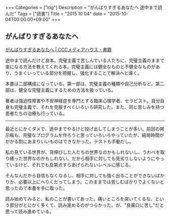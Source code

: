 +++
Categories = ["log"]
Description = "がんばりすぎるあなたへ 途中まで読んだ"
Tags = ["読書"]
Title = "2015 10 04"
date = "2015-10-04T00:00:00+09:00"
+++

## がんばりすぎるあなたへ
[がんばりすぎるあなたへ | CCCメディアハウス - 書籍](http://books.cccmh.co.jp/list/detail/1227/)

途中まで読んだけど良本。完璧主義で苦しんでいる人たちに、完璧主義のままで楽になる方法を教えてくれる本。完璧主義には健全なものと不健全なものがあり、うまくいっている部分を把握し、強化することで解決へと導く。

本書は二部構成になっている。第一部は、完璧主義の種類や自己分析など。第二部は、健全な完璧主義にするための方法を扱っている。

著者は強迫性障害や不安神経症を専門とする臨床心理学者、セラピスト。自分自身も完璧主義で、それを克服すべくいろいろ研究した。また、同じ苦しみを持つ患者たちの治療も行っている。

----

最近とにかくダメで、途中までやるけど投げ出してしまうことが多い。前回の掲示板も、完璧なプログラムを作ろうと思っていろいろやっていたが、結局時間がかかる割にあまりいいものはできなかった。テストも手動だし。

私の見ている世界が、背伸びした人たちの世界なのかもしれないし、うわべを取り繕った世界なのかもしれない。だから相手に対しても見劣りしないようにやっているけど、それでも及第点すらあげられないレベルに感じる。

そんなんだから自信もなくなるし、相手に対しても強く出ることができないばかりか、必要以上にへりくだってしまう。このままでは苦しむばかりでよくないと思ったので本書を手に取った。

読み始めてみると、私のことが書いてあった。痛いところを突いてくるな、という部分がとにかく多くて、読み進めるのがつらかった。が、"良薬口に苦し"だと思って読み進めている。